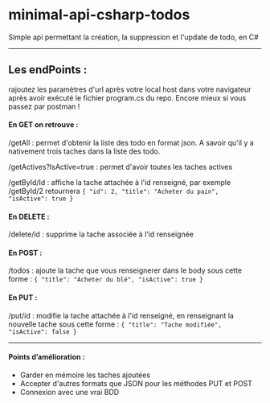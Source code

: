 # minimal-api-csharp-todos
Simple api permettant la création, la suppression et l'update de todo, en C#

- - -

## Les endPoints :

rajoutez les paramètres d'url après votre local host dans votre navigateur après avoir exécuté le fichier program.cs du repo. Encore mieux si vous passez par postman !

#### En GET on retrouve : 
/getAll : permet d'obtenir la liste des todo en format json. A savoir qu'il y a nativement trois taches dans la liste des todo.

/getActives?IsActive=true : permet d'avoir toutes les taches actives

/getById/Id : affiche la tache attachée à l'id renseigné, par exemple /getById/2 retournera `{
        "id": 2,
        "title": "Acheter du pain",
        "isActive": true
    }`

#### En DELETE :

/delete/id : supprime la tache associée à l'id renseignée

#### En POST :

/todos : ajoute la tache que vous renseignerer dans le body sous cette forme : `{
        "title": "Acheter du blé",
        "isActive": true
    }`

#### En PUT :

/put/id : modifie la tache attachée à l'id renseigné, en renseignant la nouvelle tache sous cette forme :
`{
        "title": "Tache modifiée",
        "isActive": false
    }`

- - -

#### Points d’amélioration :

- Garder en mémoire les taches ajoutées
- Accepter d'autres formats que JSON pour les méthodes PUT et POST
- Connexion avec une vrai BDD
